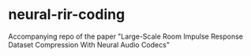 # neural-rir-coding
Accompanying repo of the paper "Large-Scale Room Impulse Response Dataset Compression With Neural Audio Codecs"
